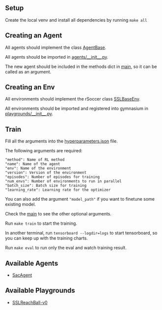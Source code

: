 ## Setup

Create the local venv and install all dependencies by running ```make all```

## Creating an Agent

All agents should implement the class [AgentBase](/agents/agent_base.py).

All agents should be imported in [agents/\_\_init\_\_.py](agents/__init__.py).

The new agent should be included in the methods dict in [main](main.py), so it can be called as an argument.

## Creating an Env

All environments should implement the rSoccer class [SSLBaseEnv](https://github.com/robocin/rSoccer/blob/main/rsoccer_gym/ssl/ssl_gym_base.py).

All environments should be imported and registered into gymnasium in [playgrounds/\_\_init\_\_.py](playgrounds/__init__.py).

## Train

Fill all the arguments into the [hyperparameters.json](hyperparameters.json) file.

The following arguments are required:
```
"method": Name of RL method
"name": Name of the agent
"env": Name of the environment
"version": Version of the environment
"episodes": Number of episodes for training
"num_envs": Number of environments to run in parallel
"batch_size": Batch size for training 
"learning_rate": Learning rate for the optimizer
```

You can also add the argument ```"model_path"``` if you want to finetune some existing model.

Check the [main](main.py) to see the other optional arguments.

Run ```make train``` to start the training.

In another terminal, run ```tensorboard --logdir=logs``` to start tensorboard, so you can keep up with the training charts.

Run ```make eval``` to run only the eval and watch training result.


## Available Agents
- [SacAgent](agents/sac_agent.py)

## Available Playgrounds
- [SSLReachBall-v0](playgrounds/reach_ball.py)
